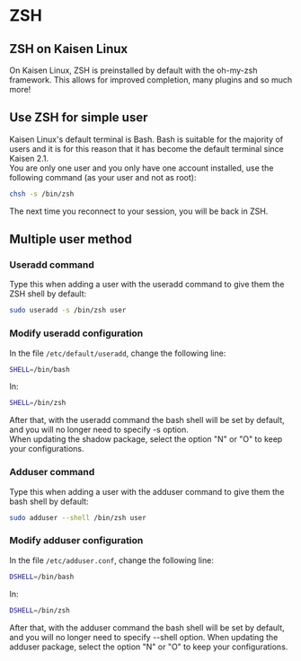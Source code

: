 # ZSH

## ZSH on Kaisen Linux
On Kaisen Linux, ZSH is preinstalled by default with the oh-my-zsh framework. This allows for improved completion, many plugins and so much more!

## Use ZSH for simple user
Kaisen Linux's default terminal is Bash. Bash is suitable for the majority of users and it is for this reason that it has become the default terminal since Kaisen 2.1.  
You are only one user and you only have one account installed, use the following command (as your user and not as root):  

```bash
chsh -s /bin/zsh
```

The next time you reconnect to your session, you will be back in ZSH.

## Multiple user method

### Useradd command
Type this when adding a user with the useradd command to give them the ZSH shell by default:

```bash
sudo useradd -s /bin/zsh user
```

### Modify useradd configuration

In the file `/etc/default/useradd`, change the following line:

```bash
SHELL=/bin/bash
```

In:

```bash
SHELL=/bin/zsh
```

After that, with the useradd command the bash shell will be set by default, and you will no longer need to specify -s option.  
When updating the shadow package, select the option "N" or "O" to keep your configurations.

### Adduser command

Type this when adding a user with the adduser command to give them the bash shell by default:

```bash
sudo adduser --shell /bin/zsh user
```

### Modify adduser configuration

In the file `/etc/adduser.conf`, change the following line:

```bash
DSHELL=/bin/bash
```

In:

```bash
DSHELL=/bin/zsh
```

After that, with the adduser command the bash shell will be set by default, and you will no longer need to specify --shell option.
When updating the adduser package, select the option "N" or "O" to keep your configurations.